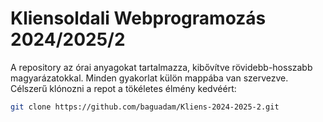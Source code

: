 # Kliensoldali Webprogramozás 2024/2025/2
A repository az órai anyagokat tartalmazza, kibővítve rövidebb-hosszabb magyarázatokkal. Minden gyakorlat külön mappába van szervezve. Célszerű klónozni a repot a tökéletes élmény kedvéért: 
```sh
git clone https://github.com/baguadam/Kliens-2024-2025-2.git
```



